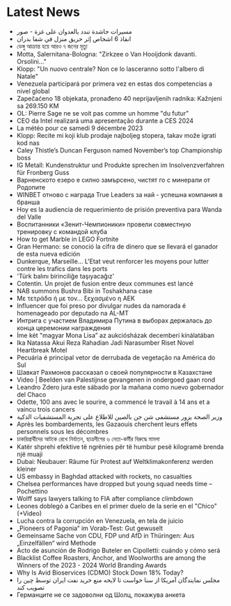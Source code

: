 # Latest News
-  مسيرات حاشدة تندد بالعدوان على غزة - صور
-  انقاذ 6 اشخاص إثر حريق منزل في شفا بدران
-  ডেঙ্গু আক্রান্ত হয়ে আরও ৭ জনের মৃত্যু
-  Motta, Salernitana-Bologna: "Zirkzee o Van Hooijdonk davanti. Orsolini..."
-  Klopp: "Un nuovo centrale? Non ce lo lasceranno sotto l'albero di Natale"
-  Venezuela participará por primera vez en estas dos competencias a nivel global
-  Zapečaćeno 18 objekata, pronađeno 40 neprijavljenih radnika: Kažnjeni sa 269.150 KM
-  OL: Pierre Sage ne se voit pas comme un homme "du futur"
-  CEO da Intel realizará uma apresentação durante a CES 2024
-  La météo pour ce samedi 9 décembre 2023
-  Klopp: Recite mi koji klub prodaje najboljeg stopera, takav može igrati kod nas
-  Caley Thistle’s Duncan Ferguson named November’s top Championship boss
-  IG Metall: Kundenstruktur und Produkte sprechen im Insolvenzverfahren für Fronberg Guss
-  Варненското езеро е силно замърсено, чистят го с минерали от Родопите
-  WINBET отново с награда True Leaders за най - успешна компания в бранша
-  Hoy es la audiencia de requerimiento de prisión preventiva para Wanda del Valle
-  Воспитанники «Зенит-Чемпионики» провели совместную тренировку с командой клуба
-  How to get Marble in LEGO Fortnite
-  Gran Hermano: se conoció la cifra de dinero que se llevará el ganador de esta nueva edición
-  Dunkerque, Marseille... L'Etat veut renforcer les moyens pour lutter contre les trafics dans les ports
-  'Türk balını birinciliğe taşıyacağız'
-  Cotentin. Un projet de fusion entre deux communes est lancé
-  NAB summons Bushra Bibi in Toshakhana case
-  Με τετράδα ή με τον... ξεχασμένο η ΑΕΚ
-  Influencer que foi preso por divulgar nudes da namorada é homenageado por deputado na AL-MT
-  Интрига с участием Владимира Путина в выборах держалась до конца церемонии награждения
-  Íme két "magyar Mona Lisa” az aukciósházak decemberi kínálatában
-  Ika Natassa Akui Reza Rahadian Jadi Narasumber Riset Novel Heartbreak Motel
-  Pecuária é principal vetor de derrubada de vegetação na América do Sul
-  Шавкат Рахмонов рассказал о своей популярности в Казахстане
-  Video | Beelden van Palestijnse gevangenen in ondergoed gaan rond
-  Leandro Zdero jura este sábado por la mañana como nuevo gobernador del Chaco
-  Odette, 100 ans avec le sourire, a commencé le travail à 14 ans et a vaincu trois cancers
-  وزير الصحة يزور مستشفى شن جن بالصين للاطلاع على تجربة المستشفيات الذكية
-  Après les bombardements, les Gazaouis cherchent leurs effets personnels sous les décombres
-  চাকরিপ্রার্থীদের আটকে রেখে নির্যাতন, ছাত্রলীগের ৬ নেতা-কর্মীর বিরুদ্ধে মামলা
-  Katër shprehi efektive të ngrënies për të humbur pesë kilogramë brenda një muaji
-  Dubai: Neubauer: Räume für Protest auf Weltklimakonferenz werden kleiner
-  US embassy in Baghdad attacked with rockets, no casualties
-  Chelsea performances have dropped but young squad needs time – Pochettino
-  Wolff says lawyers talking to FIA after compliance climbdown
-  Leones doblegó a Caribes en el primer duelo de la serie en el "Chico" (+Video)
-  Lucha contra la corrupción en Venezuela, en tela de juicio
-  „Pioneers of Pagonia“ im Vorab-Test: Gut gewuselt
-  Gemeinsame Sache von CDU, FDP und AfD in Thüringen: Aus „Einzelfällen“ wird Methode
-  Acto de asunción de Rodrigo Buteler en Cipolletti: cuándo y cómo será
-  Blacklist Coffee Roasters, Anchor, and Woolworths are among the Winners of the 2023 - 2024 World Branding Awards
-  Why Is Avid Bioservices (CDMO) Stock Down 18% Today?
-  مجلس نمایندگان آمریکا از سنا خواست تا لایحه منع خرید نفت ایران توسط چین را تصویب کند
-  Германците не се задоволни од Шолц, покажува анкета
